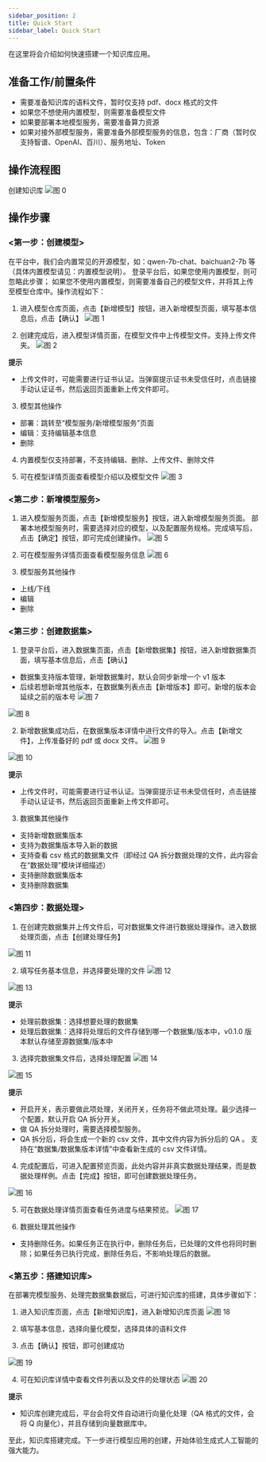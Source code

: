 ```yaml
---
sidebar_position: 2
title: Quick Start
sidebar_label: Quick Start
---
```


在这里将会介绍如何快速搭建一个知识库应用。

## 准备工作/前置条件
- 需要准备知识库的语料文件，暂时仅支持 pdf、docx 格式的文件
- 如果您不想使用内置模型，则需要准备模型文件
- 如果要部署本地模型服务，需要准备算力资源
- 如果对接外部模型服务，需要准备外部模型服务的信息，包含：厂商（暂时仅支持智谱、OpenAI、百川）、服务地址、Token
## 操作流程图
创建知识库
![图 0](images/c5378e38ea5f8bc5011bddb40fb16ac39f46472fc51e432744ebe0af9e515e26.png)  

## 操作步骤
### <第一步：创建模型>
在平台中，我们会内置常见的开源模型，如：qwen-7b-chat、baichuan2-7b 等（具体内置模型请见：内置模型说明）。
登录平台后，如果您使用内置模型，则可忽略此步骤；
如果您不使用内置模型，则需要准备自己的模型文件，并将其上传至模型仓库中。操作流程如下：
1. 进入模型仓库页面，点击【新增模型】按钮，进入新增模型页面，填写基本信息后，点击【确认】
![图 1](images/a777ddb0e9fab429ab937d0e707c5d1bd5de40fc59c05441f6eac52e377f5777.png)  

2. 创建完成后，进入模型详情页面，在模型文件中上传模型文件。支持上传文件夹。
![图 2](images/3379069b62f9a33281ef5dd9c1649601c605788e3d919d3879a1f8841292f8df.png)  


**提示**
* 上传文件时，可能需要进行证书认证。当弹窗提示证书未受信任时，点击链接手动认证证书，然后返回页面重新上传文件即可。

3. 模型其他操作
  - 部署：跳转至“模型服务/新增模型服务”页面
  - 编辑：支持编辑基本信息
  - 删除
  
4. 内置模型仅支持部署，不支持编辑、删除、上传文件、删除文件

5. 可在模型详情页面查看模型介绍以及模型文件
![图 3](images/02905fa510ab28208e961316fce2590558f7689030b97837ddf103cd4b6587e3.png)  


### <第二步：新增模型服务>
1. 进入模型服务页面，点击【新增模型服务】按钮，进入新增模型服务页面。
  部署本地模型服务时，需要选择对应的模型，以及配置服务规格。完成填写后，点击【确定】按钮，即可完成创建操作。
![图 5](images/9501a487af304a69b34b2a76435610624868be260dd57e43bf7da4505142e104.png)  

2. 可在模型服务详情页面查看模型服务信息
![图 6](images/17b40812c628d726d89ce07f1c8f7802da66396d3696074c8c20dd76cce3f357.png)  


3. 模型服务其他操作
  * 上线/下线
  * 编辑
  * 删除


### <第三步：创建数据集>
1. 登录平台后，进入数据集页面，点击【新增数据集】按钮，进入新增数据集页面，填写基本信息后，点击【确认】
  * 数据集支持版本管理，新增数据集时，默认会同步新增一个 v1 版本
  * 后续若想新增其他版本，在数据集列表点击【新增版本】即可。新增的版本会延续之前的版本号
![图 7](images/49f6ce23d73389df7d25f2b578c67375eb804f41ab7d89a38a5309c397f64bfd.png)  

![图 8](images/e771987377e65f07cfc37c5f3c2e7c4c140b627a2bad19abb710888aa584cd9c.png)  

2. 新增数据集成功后，在数据集版本详情中进行文件的导入。点击【新增文件】，上传准备好的 pdf 或 docx 文件。
![图 9](images/f296d59658955fc6c39ea63bdcb19cf7f735cbf21fca06c0b5152dac08877c08.png)  

![图 10](images/87433826c32fb12d18c6066c07be2edeef6d263980bdfebec871fe8c92ed3539.png)  

**提示**
* 上传文件时，可能需要进行证书认证。当弹窗提示证书未受信任时，点击链接手动认证证书，然后返回页面重新上传文件即可。

3. 数据集其他操作
  * 支持新增数据集版本
  * 支持为数据集版本导入新的数据
  * 支持查看 csv 格式的数据集文件（即经过 QA 拆分数据处理的文件，此内容会在“数据处理”模块详细描述）
  * 支持删除数据集版本
  * 支持删除数据集

### <第四步：数据处理>
1. 在创建完数据集并上传文件后，可对数据集文件进行数据处理操作。进入数据处理页面，点击【创建处理任务】

![图 11](images/2c24f874e049d9b8e922906ef19103c1a70adbf4c7b88abfd9d3295706f28d8b.png)  


2. 填写任务基本信息，并选择要处理的文件
![图 12](images/00403fdd9555db2fb42d56dd0d3ce4134d8a9154a0627dfdfa605591576a54b5.png)  

![图 13](images/343d9d3b0d04176f54840af284c46a68e55942487672392169b593db1643ec84.png)  

**提示**
* 处理前数据集：选择想要处理的数据集
* 处理后数据集：选择将处理后的文件存储到哪一个数据集/版本中，v0.1.0 版本默认存储至源数据集/版本中

3. 选择完数据集文件后，选择处理配置
![图 14](images/e922d6aa7b3e7989ada9aca5f3be8a5d0d174be2161fea453f9efc3324aeb4ca.png)  

![图 15](images/c5525f7036efdb65ed81038b0283d6bbf3d3c3a85a31cdd1fd7a4d21a20ec6c5.png)  

**提示**
* 开启开关，表示要做此项处理，关闭开关，任务将不做此项处理。最少选择一个配置，默认开启 QA 拆分开关。
* 做 QA 拆分处理时，需要选择模型服务。
* QA 拆分后，将会生成一个新的 csv 文件，其中文件内容为拆分后的 QA 。
支持在“数据集/数据集版本详情”中查看新生成的 csv 文件详情。

4. 完成配置后，可进入配置预览页面，此处内容并非真实数据处理结果，而是数据处理样例。点击【完成】按钮，即可创建数据处理任务。

![图 16](images/7bec0d9e4945b9224bf06e59ba27cd35a976a1fba1ef241a1e056f0c0155c449.png)  


5. 可在数据处理详情页面查看任务进度与结果预览。
![图 17](images/f7c0395a97bd92ed0cf08b72d08552c1198a1d3a5be5047bb930932789fc0290.png)  


6. 数据处理其他操作
  * 支持删除任务。如果任务正在执行中，删除任务后，已处理的文件也将同时删除；如果任务已执行完成，删除任务后，不影响处理后的数据。


### <第五步：搭建知识库>
在部署完模型服务、处理完数据集数据后，可进行知识库的搭建，具体步骤如下：
1. 进入知识库页面，点击【新增知识库】，进入新增知识库页面
![图 18](images/ca147743ee38f760d93f73404c05cb013cbac55150a1057edab9aaab356ec01a.png)  

2. 填写基本信息，选择向量化模型，选择具体的语料文件

3. 点击【确认】按钮，即可创建成功

![图 19](images/bd4767356046d4ff08d8a7f86a40976410482b1ff9234453203e6fe1cd43d6dc.png)  


4. 可在知识库详情中查看文件列表以及文件的处理状态
![图 20](images/a6368f70f5c7b8fff6aee9226f908cd3a718735db151db7a6f32c4df731fe31a.png)  

**提示**
* 知识库创建完成后，平台会将文件自动进行向量化处理（QA 格式的文件，会将 Q 向量化），并且存储到向量数据库中。

至此，知识库搭建完成。下一步进行模型应用的创建，开始体验生成式人工智能的强大能力。
